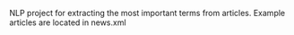 NLP project for extracting the most important terms from articles.
Example articles are located in news.xml
